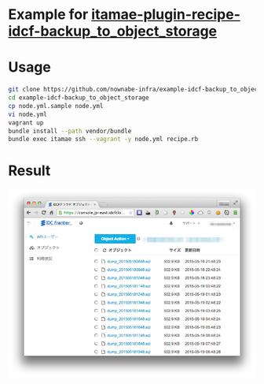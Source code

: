 Example for [itamae-plugin-recipe-idcf-backup_to_object_storage](https://github.com/nownabe-infra/itamae-plugin-recipe-idcf-backup_to_object_storage)
==========

# Usage
```bash
git clone https://github.com/nownabe-infra/example-idcf-backup_to_object_storage.git
cd example-idcf-backup_to_object_storage
cp node.yml.sample node.yml
vi node.yml
vagrant up
bundle install --path vendor/bundle
bundle exec itamae ssh --vagrant -y node.yml recipe.rb
```

# Result
![Result](https://raw.githubusercontent.com/nownabe-infra/example-idcf-backup_to_object_storage/master/screenshot.png)
